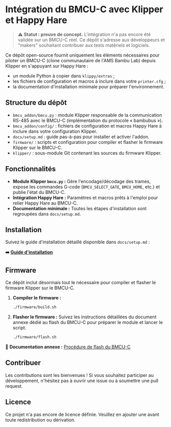 # Intégration du BMCU-C avec Klipper et Happy Hare

> ⚠️ **Statut : preuve de concept.** L'intégration n'a pas encore été validée sur un BMCU-C réel. Ce dépôt s'adresse aux développeurs et "makers" souhaitant contribuer aux tests matériels et logiciels.

Ce dépôt open-source fournit uniquement les éléments nécessaires pour piloter un BMCU-C (clone communautaire de l'AMS Bambu Lab) depuis Klipper en s'appuyant sur Happy Hare :

- un module Python à copier dans `klippy/extras` ;
- les fichiers de configuration et macros à inclure dans votre `printer.cfg` ;
- la documentation d'installation minimale pour préparer l'environnement.

## Structure du dépôt

- `bmcu_addon/bmcu.py` : module Klipper responsable de la communication RS-485 avec le BMCU-C (implémentation du protocole « bambubus »).
- `bmcu_addon/config/` : fichiers de configuration et macros Happy Hare à inclure dans votre configuration Klipper.
- `docs/setup.md` : guide pas-à-pas pour installer et activer l'addon.
- `firmware/` : scripts et configuration pour compiler et flasher le firmware Klipper sur le BMCU-C.
- `klipper/` : sous-module Git contenant les sources du firmware Klipper.

## Fonctionnalités

- **Module Klipper `bmcu.py` :** Gère l'encodage/décodage des trames, expose les commandes G-code (`BMCU_SELECT_GATE`, `BMCU_HOME`, etc.) et publie l'état du BMCU-C.
- **Intégration Happy Hare :** Paramètres et macros prêts à l'emploi pour relier Happy Hare au BMCU-C.
- **Documentation minimale :** Toutes les étapes d'installation sont regroupées dans `docs/setup.md`.

## Installation

Suivez le guide d'installation détaillé disponible dans `docs/setup.md` :

**➡️ [Guide d'installation](./docs/setup.md)**

## Firmware

Ce dépôt inclut désormais tout le nécessaire pour compiler et flasher le firmware Klipper sur le BMCU-C.

1. **Compiler le firmware :**
   ```bash
   ./firmware/build.sh
   ```
2. **Flasher le firmware :**
   Suivez les instructions détaillées du document annexe dédié au flash du BMCU-C pour préparer le module et lancer le script.
   ```bash
   ./firmware/flash.sh
   ```

📄 **Documentation annexe :** [Procédure de flash du BMCU-C](./docs/flash_procedure.md)

## Contribuer

Les contributions sont les bienvenues ! Si vous souhaitez participer au développement, n'hésitez pas à ouvrir une issue ou à soumettre une pull request.

## Licence

Ce projet n'a pas encore de licence définie. Veuillez en ajouter une avant toute redistribution ou dérivation.
